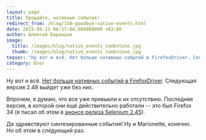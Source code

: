 ```yaml
---
layout: page
title: Прощайте, нативные события!
redirect_from: /blog/158-goodbye-native-events.html
date: 2015-09-21 06:17:08.000000000 +03:00
author: Алексей Баранцев
image:
  title: /images/blog/native_events_tombstone.jpg
  thumb: /images/blog/native_events_tombstone.jpg
teaser: "Ну вот и всё. Нет больше нативных событий в FirefoxDriver. Следующая версия 2.48 выйдет уже без них. Впрочем, я думаю, что все уже привыкли к их отсутствию. Последняя версия, в которой они ещё действительно работали -- это был Firefox 34."
category: Блог
---
```

<p>Ну вот и всё. <a href="https://github.com/SeleniumHQ/selenium/commit/73cffa2241b255be30c77a587305e7aa83ef58ae">Нет больше нативных событий в FirefoxDriver</a>. Следующая версия 2.48 выйдет уже без них.</p>
<p>Впрочем, я думаю, что все уже привыкли к их отсутствию. Последняя версия, в которой они ещё действительно работали -- это был Firefox 34 (я писал об этом в <a href="news/128-selenium-245.html">анонсе релиза Selenium 2.45</a>).</p>
<p>Да здравствуют синтезированные события! Ну и Marionette, конечно. Но об этом в следующий раз.</p>
